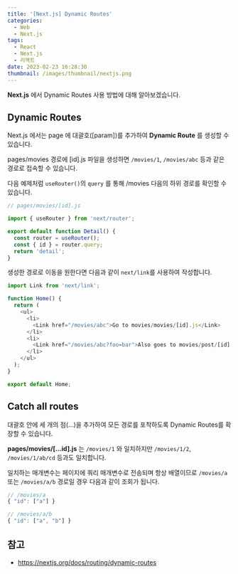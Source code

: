 ```yaml
---
title: '[Next.js] Dynamic Routes'
categories:
  - Web
  - Next.js
tags:
  - React
  - Next.js
  - 리액트
date: 2023-02-23 16:28:30
thumbnail: /images/thumbnail/nextjs.png
---
```


**Next.js** 에서 Dynamic Routes 사용 방법에 대해 알아보겠습니다.

## Dynamic Routes

Next.js 에서는 page 에 대괄호([param])를 추가하여 **Dynamic Route** 를 생성할 수 있습니다.

pages/movies 경로에 [id].js 파일을 생성하면 `/movies/1`, `/movies/abc` 등과 같은 경로로 접속할 수 있습니다.

다음 예제처럼 `useRouter()`의 `query` 를 통해 /movies 다음의 하위 경로를 확인할 수 있습니다.

```js
// pages/movies/[id].js

import { useRouter } from 'next/router';

export default function Detail() {
  const router = useRouter();
  const { id } = router.query;
  return 'detail';
}
```

생성한 경로로 이동을 원한다면 다음과 같이 `next/link`를 사용하여 작성합니다.

```js
import Link from 'next/link';

function Home() {
  return (
    <ul>
      <li>
        <Link href="/movies/abc">Go to movies/movies/[id].js</Link>
      </li>
      <li>
        <Link href="/movies/abc?foo=bar">Also goes to movies/post/[id].js</Link>
      </li>
    </ul>
  );
}

export default Home;
```

## Catch all routes

대괄호 안에 세 개의 점(...)을 추가하여 모든 경로를 포착하도록 Dynamic Routes를 확장할 수 있습니다.

**pages/movies/[...id].js** 는 `/movies/1` 와 일치하지만 `/movies/1/2`, `/movies/1/ab/cd` 등과도 일치합니다.

일치하는 매개변수는 페이지에 쿼리 매개변수로 전송되며 항상 배열이므로 `/movies/a` 또는 `/movies/a/b` 경로일 경우 다음과 같이 조회가 됩니다.

```js
// /movies/a
{ "id": ["a"] }

// /movies/a/b
{ "id": ["a", "b"] }
```

## 참고

- https://nextjs.org/docs/routing/dynamic-routes
